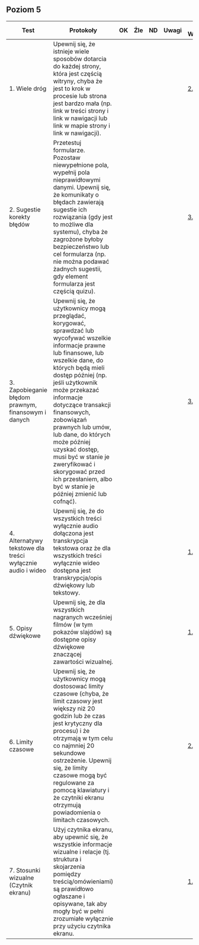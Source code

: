 ## Poziom 5 

| Test        | Protokoły                    |OK|Źle|ND| Uwagi  |KS WCAG|
|-------------|------------------------------|--|---|--|--------|--------|
|1. Wiele dróg|Upewnij się, że istnieje wiele sposobów dotarcia do każdej strony, która jest częścią witryny, chyba że jest to krok w procesie lub strona jest bardzo mała (np. link w treści strony i link w nawigacji lub link w mapie strony i link w nawigacji).| | | | |[2.4.5](https://wcag.lepszyweb.pl/#multiple-ways)|
|2. Sugestie korekty błędów|Przetestuj formularze. Pozostaw niewypełnione pola, wypełnij pola nieprawidłowymi danymi. Upewnij się, że komunikaty o błędach zawierają sugestie ich rozwiązania (gdy jest to możliwe dla systemu), chyba że zagrożone byłoby  bezpieczeństwo lub cel formularza (np. nie można podawać żadnych sugestii, gdy element formularza jest częścią quizu). | | | | |[3.3.3](https://wcag.lepszyweb.pl/#error-suggestion)|
|3. Zapobieganie błędom prawnym, finansowym i danych|Upewnij się, że użytkownicy mogą przeglądać, korygować, sprawdzać lub wycofywać wszelkie informacje prawne lub finansowe, lub wszelkie dane, do których będą mieli dostęp później (np. jeśli użytkownik może przekazać informacje dotyczące transakcji finansowych, zobowiązań prawnych lub umów, lub dane, do których może później uzyskać dostęp, musi być w stanie je zweryfikować i skorygować przed ich przesłaniem, albo być w stanie je później zmienić lub cofnąć).| | | | |[3.3.4](https://wcag.lepszyweb.pl/#error-prevention-legal-financial-data)|
|4. Alternatywy tekstowe dla treści wyłącznie audio i wideo|Upewnij się, że do wszystkich treści wyłącznie audio dołączona jest transkrypcja tekstowa oraz że dla wszystkich treści wyłącznie wideo dostępna jest transkrypcja/opis dźwiękowy lub tekstowy.| | | | |[1.2.1](https://wcag.lepszyweb.pl/#audio-only-and-video-only-prerecorded)|
|5. Opisy dźwiękowe|Upewnij się, że dla wszystkich nagranych wcześniej filmów (w tym pokazów slajdów) są dostępne opisy dźwiękowe znaczącej zawartości wizualnej.| | | | |[1.2.5](https://wcag.lepszyweb.pl/#audio-description-prerecorded)|
|6. Limity czasowe|Upewnij się, że użytkownicy mogą dostosować limity czasowe (chyba, że limit czasowy jest większy niż 20 godzin lub że czas jest krytyczny dla procesu) i że otrzymają w tym celu co najmniej 20 sekundowe ostrzeżenie. Upewnij się, że limity czasowe mogą być regulowane za pomocą klawiatury i że czytniki ekranu otrzymują powiadomienia o limitach czasowych.| | | | |[2.2.1](https://wcag.lepszyweb.pl/#timing-adjustable)|
|7. Stosunki wizualne (Czytnik ekranu)|Użyj czytnika ekranu, aby upewnić się, że wszystkie informacje wizualne i relacje (tj. struktura i skojarzenia pomiędzy treścią/omówieniami) są prawidłowo ogłaszane i opisywane, tak aby mogły być w pełni zrozumiałe wyłącznie przy użyciu czytnika ekranu.| | | | |[1.3.1](https://wcag.lepszyweb.pl/#info-and-relationships)|










